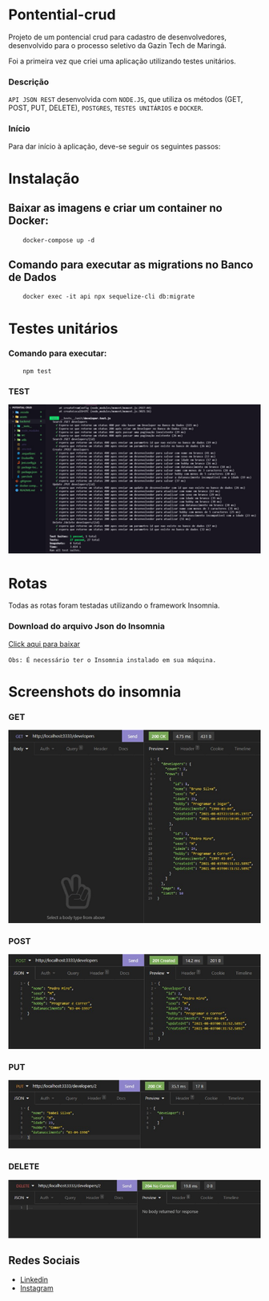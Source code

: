 # Pontential-crud
Projeto de um pontencial crud para cadastro de desenvolvedores, desenvolvido para o processo seletivo da Gazin Tech de Maringá.

Foi a primeira vez que criei uma aplicação utilizando testes unitários.

### Descrição
`API JSON REST` desenvolvida com `NODE.JS`, que utiliza os métodos (​GET​, ​POST​, ​PUT​, DELETE​), `POSTGRES`, `TESTES UNITÁRIOS` e `DOCKER`.

### Início
Para dar início à aplicação, deve-se seguir os seguintes passos: 

# Instalação 

## Baixar as imagens e criar um container no Docker:
```
    docker-compose up -d 
```

## Comando para executar as migrations no Banco de Dados

```
    docker exec -it api npx sequelize-cli db:migrate
```
# Testes unitários

### Comando para executar: 

```
    npm test
```
### TEST


   ![](./assets/testeUnit.png?raw=true)

# Rotas
Todas as rotas foram testadas utilizando o framework Insomnia.

### Download do arquivo Json do Insomnia
  
  <a href="https://drive.google.com/file/d/1hdNuzNoqmDa3QjFJaPKnu2UCZ-D2aayC/view?usp=sharing" download>Click aqui para baixar</a>

  `Obs: É necessário ter o Insomnia instalado em sua máquina.`

  # Screenshots do insomnia

  ### GET
   ![](./assets/get.png?raw=true)

    
  ### POST
   ![](./assets/post.png?raw=true)


  ### PUT
   ![](./assets/put.png?raw=true)

  ### DELETE
   ![](./assets/delete.png?raw=true)


## Redes Sociais

- [Linkedin](https://www.linkedin.com/in/bruno-jacomini-b3916a17a/)
- [Instagram](https://www.instagram.com/brunoexd/)
